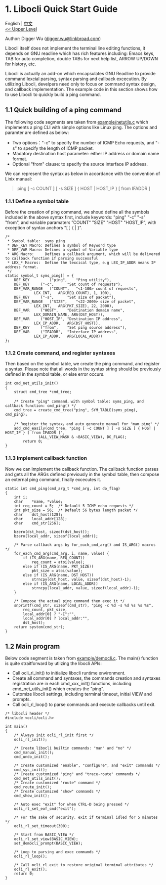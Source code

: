 # 1. Libocli Quick Start Guide

English | [中文](Quick%20Start%20Guide.zh_CN.md)
<br>
[<< Upper Level](README.md)  

Author: Digger Wu (digger.wu@linkbroad.com)

Libocli itself does not implement the terminal line editing functions, it depends on GNU readline which has rich features including: Emacs keys, TAB  for auto completion, double TABs for next help list, ARROW UP/DOWN for history, etc.

Libocli is actually an add-on which encapsulates GNU Readline to provide command lexcial parsing, syntax parsing and callback excecution.
By utilizing Libocli, develpers need only to focus on command syntax design, and callback implementation.
The example code in this section shows how to use Libocli to quickly build a ping command.

## 1.1 Quick building of a ping command

The following code segments are taken from [example/netutils.c](../example/netutils.c) which implements a ping CLI with simple options like Linux ping. The options and paramter are defined as below:
- Two options："-c" to specify the number of ICMP Echo requests, and "-s" to specify the length of ICMP packet.
- Madatory destination host parameter: either IP address or domain name format.
- Optional "from" clause: to specify the source interface IP address.

We can represent the syntax as below in accordance with the convention of Linix manual:
>ping [ -c COUNT ] [ -s SIZE ] { HOST | HOST_IP } [ from IFADDR ]  

### 1.1.1 Define a symbol table

Before the creation of ping command, we shoud define all the symbols included in the above syntax first, include keywords: "ping" "-c" "-s" "from", and variable paramaters ”COUNT“ ”SIZE" "HOST" "HOST_IP", with exception of syntax anchors "[ ] { | }".
```
/*
 * Symbol table:  syms_ping
 * DEF_KEY Macro: Defines a symbol of Keyword type
 * DEF_VAR Macro: Defines a symbol of Variable type
 * ARG Macro:     Defines a callback argument, which will be delivered to callback function if parsing successful
 * LEX_* Macros:  Define the lexcical type, e.g LEX_IP_ADDR means IP address format.
 */
static symbol_t syms_ping[] = {
	DEF_KEY         ("ping",	"Ping utility"),
	DEF_KEY		("-c",		"Set count of requests"),
	DEF_VAR_RANGE	("COUNT",	"<1-100> count of requests",
			 LEX_INT,	ARG(REQ_COUNT), 1, 100),
	DEF_KEY		("-s",		"Set size of packet"),
	DEF_VAR_RANGE	("SIZE",	"<22-2000> size of packet",
			 LEX_INT,	ARG(PKT_SIZE), 22, 2000),
	DEF_VAR		("HOST",	"Destination domain name",
			 LEX_DOMAIN_NAME, ARG(DST_HOST)),
	DEF_VAR		("HOST_IP",	"Destination IP address",
			 LEX_IP_ADDR,	ARG(DST_HOST)),
	DEF_KEY		("from",	"Set ping source address"),
	DEF_VAR		("IFADDR",	"Interface IP address",
			 LEX_IP_ADDR,	ARG(LOCAL_ADDR))
};
```

### 1.1.2 Create command, and register syntaxes

Then based on the symbol table, we create the ping command, and register a syntax. Please note that all words in the syntax string should be previously defined in the symbol table, or else error occurs.
```
int cmd_net_utils_init()
{
	struct cmd_tree *cmd_tree;
        
	/* Create "ping" command，with symbol table: syms_ping, and callback function: cmd_ping() */
	cmd_tree = create_cmd_tree("ping", SYM_TABLE(syms_ping), cmd_ping);
        
	/* Register the syntax，and auto generate manual for "man ping" */
	add_cmd_easily(cmd_tree, "ping [ -c COUNT ] [ -s SIZE ] { HOST | HOST_IP } [ from IFADDR ]",
		       (ALL_VIEW_MASK & ~BASIC_VIEW), DO_FLAG);
        return 0;
}
```

### 1.1.3 Implement callback function

Now we can implement the callback function. The callback function parses and gets all the ARGs defined previously in the symbol table, then compose an external ping command, finally excecutes it.

```
static int cmd_ping(cmd_arg_t *cmd_arg, int do_flag)
{
	int	i;
	char	*name, *value;
	int	req_count = 5;	/* Default 5 ICMP echo requests */
	int	pkt_size = 56;	/* Default 56 bytes length packet */
	char	dst_host[128];
	char	local_addr[128];
	char	cmd_str[256];

	bzero(dst_host, sizeof(dst_host));
	bzero(local_addr, sizeof(local_addr));

	/* Parse callback args by for_each_cmd_arg() and IS_ARG() macros */
	for_each_cmd_arg(cmd_arg, i, name, value) {
		if (IS_ARG(name, REQ_COUNT))
			req_count = atoi(value);
		else if (IS_ARG(name, PKT_SIZE))
			pkt_size = atoi(value);
		else if (IS_ARG(name, DST_HOST))
			strncpy(dst_host, value, sizeof(dst_host)-1);
		else if (IS_ARG(name, LOCAL_ADDR))
			strncpy(local_addr, value, sizeof(local_addr)-1);
	}

	/* Compose the actual ping command then exec it */
	snprintf(cmd_str, sizeof(cmd_str), "ping -c %d -s %d %s %s %s",
		req_count, pkt_size,
		local_addr[0] ? "-I":"",
		local_addr[0] ? local_addr:"",
		dst_host); 
	return system(cmd_str);
}
```

## 1.2 Main program

Below code segment is taken from [example/democli.c](../example/democli.c). The main() function is quite straitforward by utlizing the libocli APIs: 
- Call ocli_rl_init() to initialize libocli runtime environment.
- Create all command and syntaxes, the commands creation and syntaxes registration are in each cmd_xxx_init() functions, including cmd_net_utils_init() which creates the "ping".
- Cutomize libocli settings, including terminal timeout, initial VIEW and prompts.
- Call ocli_rl_loop() to parse commands and execute callbacks until exit.

```
/* libocli header */
#include <ocli/ocli.h>

int main()
{
	/* Always init ocli_rl_init first */
	ocli_rl_init();

	/* Create libocli builtin commands: "man" and "no" */
	cmd_manual_init();
	cmd_undo_init();

	/* Create customized "enable", "configure", and "exit" commands */
	cmd_sys_init();
	/* Create customized "ping" and "trace-route" commands */
	cmd_net_utils_init();
	/* Create customized "route" command */
	cmd_route_init();
	/* Create customized "show" commands */
	cmd_show_init();

	/* Auto exec "exit" for when CTRL-D being pressed */
	ocli_rl_set_eof_cmd("exit");

	/* For the sake of security, exit if terminal idled for 5 minutes */
	ocli_rl_set_timeout(300);

	/* Start from BASIC_VIEW */
	ocli_rl_set_view(BASIC_VIEW);
	set_democli_prompt(BASIC_VIEW);

	/* Loop to parsing and exec commands */
	ocli_rl_loop();

	/* Call ocli_rl_exit to restore original terminal attributes */
	ocli_rl_exit();
	return 0;
}
```
